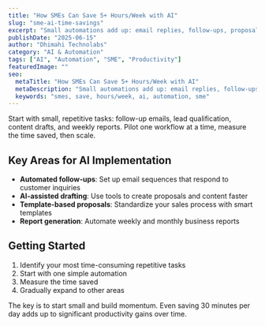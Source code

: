 ```yaml
---
title: "How SMEs Can Save 5+ Hours/Week with AI"
slug: "sme-ai-time-savings"
excerpt: "Small automations add up: email replies, follow-ups, proposals, and reporting."
publishDate: "2025-06-15"
author: "Dhimahi Technolabs"
category: "AI & Automation"
tags: ["AI", "Automation", "SME", "Productivity"]
featuredImage: ""
seo:
  metaTitle: "How SMEs Can Save 5+ Hours/Week with AI"
  metaDescription: "Small automations add up: email replies, follow-ups, proposals, and reporting."
  keywords: "smes, save, hours/week, ai, automation, sme"
---
```



Start with small, repetitive tasks: follow-up emails, lead qualification, content drafts, and weekly reports. Pilot one workflow at a time, measure the time saved, then scale.

## Key Areas for AI Implementation

- **Automated follow-ups**: Set up email sequences that respond to customer inquiries
- **AI-assisted drafting**: Use tools to create proposals and content faster
- **Template-based proposals**: Standardize your sales process with smart templates
- **Report generation**: Automate weekly and monthly business reports

## Getting Started

1. Identify your most time-consuming repetitive tasks
2. Start with one simple automation
3. Measure the time saved
4. Gradually expand to other areas

The key is to start small and build momentum. Even saving 30 minutes per day adds up to significant productivity gains over time.